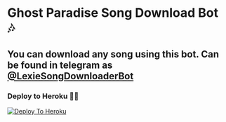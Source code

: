 # Ghost Paradise Song Download Bot 🎶

## You can download any song using this bot. Can be found in telegram as [@LexieSongDownloaderBot](https://t.me/LexieSongDownloaderBot)

### Deploy to Heroku 🏃‍♂

[![Deploy To Heroku](https://www.herokucdn.com/deploy/button.svg)](https://heroku.com/deploy?template=https://github.com/viharasenindu/lexiesong_downloader)
